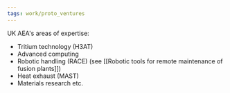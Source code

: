 ```yaml
---
tags: work/proto_ventures
---
```

UK AEA's areas of expertise:
- Tritium technology (H3AT)
- Advanced computing 
- Robotic handling (RACE) (see [[Robotic tools for remote maintenance of fusion plants]])
- Heat exhaust (MAST)
- Materials research etc.